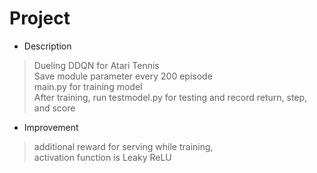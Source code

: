 # Project
+ Description
> Dueling DDQN for Atari Tennis  
> Save module parameter every 200 episode  
> main.py for training model  
> After training, run testmodel.py for testing and record return, step, and score  

+ Improvement
> additional reward for serving while training,  
> activation function is Leaky ReLU
